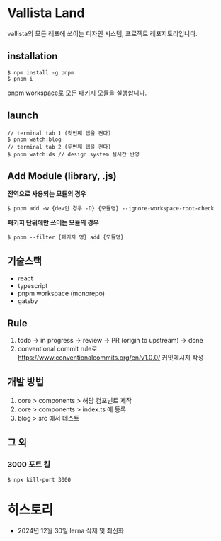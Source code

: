 # Vallista Land

vallista의 모든 레포에 쓰이는 디자인 시스템, 프로젝트 레포지토리입니다.

## installation

```shell
$ npm install -g pnpm
$ pnpm i
```

pnpm workspace로 모든 패키지 모듈을 실행합니다.

## launch

```shell
// terminal tab 1 (첫번째 탭을 켠다)
$ pnpm watch:blog
// terminal tab 2 (두번째 탭을 켠다)
$ pnpm watch:ds // design system 실시간 반영
```

## Add Module (library, .js)

**전역으로 사용되는 모듈의 경우**

```shell
$ pnpm add -w {dev인 경우 -D} {모듈명} --ignore-workspace-root-check
```

**패키지 단위에만 쓰이는 모듈의 경우**

```shell
$ pnpm --filter {패키지 명} add {모듈명}
```

## 기술스택

- react
- typescript
- pnpm workspace (monorepo)
- gatsby

## Rule

1. todo -> in progress -> review -> PR (origin to upstream) -> done
2. conventional commit rule로 https://www.conventionalcommits.org/en/v1.0.0/ 커밋메시지 작성

## 개발 방법

1. core > components > 해당 컴포넌트 제작
2. core > components > index.ts 에 등록
3. blog > src 에서 테스트

## 그 외

### 3000 포트 킬

```shell
$ npx kill-port 3000
```

# 히스토리

- 2024년 12월 30일 lerna 삭제 및 최신화
